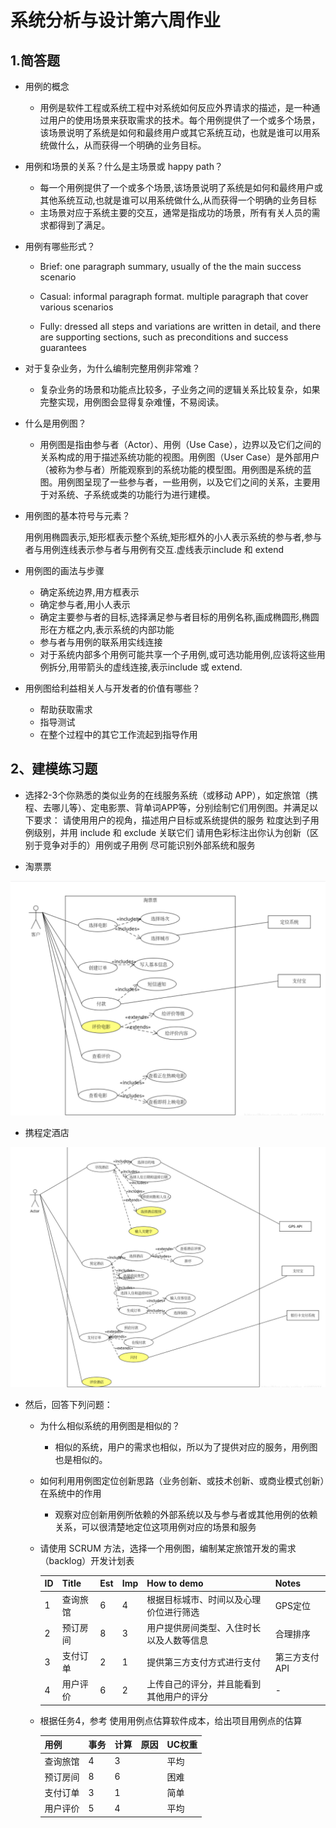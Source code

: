 # 系统分析与设计第六周作业

## 1.简答题

 - 用例的概念

    - 用例是软件工程或系统工程中对系统如何反应外界请求的描述，是一种通过用户的使用场景来获取需求的技术。每个用例提供了一个或多个场景，该场景说明了系统是如何和最终用户或其它系统互动，也就是谁可以用系统做什么，从而获得一个明确的业务目标。

 - 用例和场景的关系？什么是主场景或 happy path？
    -   每一个用例提供了一个或多个场景,该场景说明了系统是如何和最终用户或其他系统互动,也就是谁可以用系统做什么,从而获得一个明确的业务目标
    -   主场景对应于系统主要的交互，通常是指成功的场景，所有有关人员的需求都得到了满足。

 - 用例有哪些形式？
    -  Brief: one paragraph summary, usually of the the main success scenario

    -  Casual: informal paragraph format. multiple paragraph that cover various scenarios

    -  Fully: dressed all steps and variations are written in detail, and there are supporting sections, such as preconditions and success guarantees


 - 对于复杂业务，为什么编制完整用例非常难？
        

    - 复杂业务的场景和功能点比较多，子业务之间的逻辑关系比较复杂，如果完整实现，用例图会显得复杂难懂，不易阅读。

 - 什么是用例图？

    - 用例图是指由参与者（Actor）、用例（Use Case），边界以及它们之间的关系构成的用于描述系统功能的视图。用例图（User Case）是外部用户（被称为参与者）所能观察到的系统功能的模型图。用例图是系统的蓝图。用例图呈现了一些参与者，一些用例，以及它们之间的关系，主要用于对系统、子系统或类的功能行为进行建模。

 - 用例图的基本符号与元素？

    ​	用例用椭圆表示,矩形框表示整个系统,矩形框外的小人表示系统的参与者,参与者与用例连线表示参与者与用例有交互.
    ​	虚线表示include 和 extend

 - 用例图的画法与步骤
    - 确定系统边界,用方框表示
    - 确定参与者,用小人表示
    - 确定主要参与者的目标,选择满足参与者目标的用例名称,画成椭圆形,椭圆形在方框之内,表示系统的内部功能
    - 参与者与用例的联系用实线连接
    - 对于系统内部多个用例可能共享一个子用例,或可选功能用例,应该将这些用例拆分,用带箭头的虚线连接,表示include 或 extend.

     

 - 用例图给利益相关人与开发者的价值有哪些？
    - 帮助获取需求
    - 指导测试
    - 在整个过程中的其它工作流起到指导作用


## 2、建模练习题

 - 选择2-3个你熟悉的类似业务的在线服务系统（或移动 APP），如定旅馆（携程、去哪儿等）、定电影票、背单词APP等，分别绘制它们用例图。并满足以下要求：
  请使用用户的视角，描述用户目标或系统提供的服务
  粒度达到子用例级别，并用 include 和 exclude 关联它们
  请用色彩标注出你认为创新（区别于竞争对手的）用例或子用例
  尽可能识别外部系统和服务
  
  - 淘票票

  ![](p1.PNG)
  
  - 携程定酒店
  
  ![](p2.PNG)


 - 然后，回答下列问题：

    - 为什么相似系统的用例图是相似的？

        - 相似的系统，用户的需求也相似，所以为了提供对应的服务，用例图也是相似的。

    - 如何利用用例图定位创新思路（业务创新、或技术创新、或商业模式创新）在系统中的作用

        - 观察对应创新用例所依赖的外部系统以及与参与者或其他用例的依赖关系，可以很清楚地定位这项用例对应的场景和服务

    - 请使用 SCRUM 方法，选择一个用例图，编制某定旅馆开发的需求（backlog）开发计划表

        | ID   | Title    | Est  | Imp  | How to demo                              | Notes         |
        | ---- | -------- | ---- | ---- | ---------------------------------------- | ------------- |
        | 1    | 查询旅馆 | 6    | 4    | 根据目标城市、时间以及心理价位进行筛选   | GPS定位       |
        | 2    | 预订房间 | 8    | 3    | 用户提供房间类型、入住时长以及人数等信息 | 合理排序      |
        | 3    | 支付订单 | 2    | 1    | 提供第三方支付方式进行支付               | 第三方支付API |
        | 4    | 用户评价 | 6    | 2    | 上传自己的评分，并且能看到其他用户的评分 | -             |

    

    - 根据任务4，参考 使用用例点估算软件成本，给出项目用例点的估算

        | 用例     | 事务 | 计算 | 原因 | UC权重 |
        | -------- | ---- | ---- | ---- | ------ |
        | 查询旅馆 | 4    | 3    |      | 平均   |
        | 预订房间 | 8    | 6    |      | 困难   |
        | 支付订单 | 3    | 1    |      | 简单   |
        | 用户评价 | 5    | 4    |      | 平均   |
